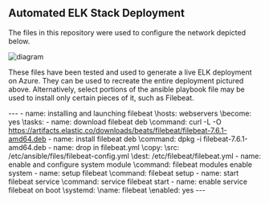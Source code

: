 ## Automated ELK Stack Deployment
The files in this repository were used to configure the network depicted below.

![diagram](C:\Users\jeffp\Documents\resources\Project-1\Project\README\Images\Cloud_Diagram.png.png?raw=true)


These files have been tested and used to generate a live ELK deployment on Azure. They can be used to recreate the entire deployment pictured above. Alternatively, select portions of the ansible playbook file may be used to install only certain pieces of it, such as Filebeat.

\---
\- name: installing and launching filebeat
  \hosts: webservers
  \become: yes
  \tasks:
\- name: download filebeat deb
  \command: curl -L -O https://artifacts.elastic.co/downloads/beats/filebeat/filebeat-7.6.1-amd64.deb 
\- name: install filebeat deb
  \command: dpkg -i filebeat-7.6.1-amd64.deb
\- name: drop in filebeat.yml 
  \copy:
    \src: /etc/ansible/files/filebeat-config.yml
    \dest: /etc/filebeat/filebeat.yml
\- name: enable and configure system module
  \command: filebeat modules enable system
\- name: setup filebeat
  \command: filebeat setup
\- name: start filebeat service
  \command: service filebeat start
\- name: enable service filebeat on boot
  \systemd:
    \name: filebeat
    \enabled: yes
\---
